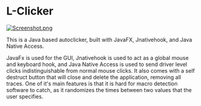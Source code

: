 # L-Clicker

[![Screenshot.png](https://i.postimg.cc/QMVZTf6y/Screenshot.png)](https://postimg.cc/7CvRvnr3)

This is a Java based autoclicker, built with JavaFX, Jnativehook, and Java Native Access.

JavaFx is used for the GUI, Jnativehook is used to act as a global mouse and keyboard hook, and Java Native Access is used to send driver level clicks indistinguishable from normal mouse clicks. It also comes with a self destruct button that will close and delete the application, removing all traces.
One of it's main features is that it is hard for macro detection software to catch, as it randomizes the times between two values that the user specifies.
